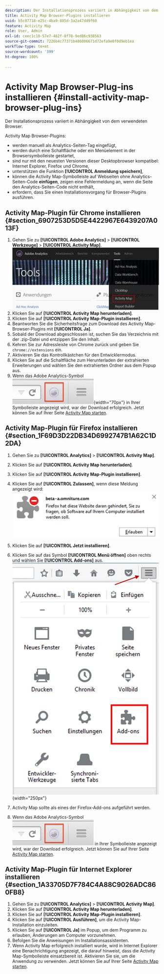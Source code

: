 ```yaml
---
description: Der Installationsprozess variiert in Abhängigkeit von dem verwendeten Browser.
title: Activity Map Browser-Plugins installieren
uuid: b5c07718-e25c-4ba9-885d-3a2a47dd9f60
feature: Activity Map
role: User, Admin
exl-id: ceec1c10-57e7-462f-8f78-9ed86c938563
source-git-commit: 7226b4c77371b486006671d72efa9e0f0d9eb1ea
workflow-type: tm+mt
source-wordcount: '399'
ht-degree: 100%

---
```


# Activity Map Browser-Plug-ins installieren {#install-activity-map-browser-plug-ins}

Der Installationsprozess variiert in Abhängigkeit von dem verwendeten Browser.

Activity Map Browser-Plugins:

* werden manuell als Analytics-Seiten-Tag eingefügt,
* werden durch eine Schaltfläche oder ein Menüelement in der Browsersymbolleiste gestartet,
* sind nur mit den neuesten Versionen dieser Desktopbrowser kompatibel: Internet Explorer, Firefox und Chrome,
* unterstützen die Funktion **[!UICONTROL Anmeldung speichern]**,
* können die Activity Map-Symbolleiste auf Webseiten ohne Analytics-Seiten-Code **einfügen**, zeigen eine Fehlermeldung an, wenn die Seite den Analytics-Seiten-Code nicht enthält,
* erfordern, dass Sie einen Installationsvorgang für Browser-Plugins ausführen.

## Activity Map-Plugin für Chrome installieren {#section_6907253D5D5E4422967E6439207A013F}

1. Gehen Sie zu **[!UICONTROL Adobe Analytics]** > **[!UICONTROL Werkzeuge]** > **[!UICONTROL Activity Map]**.  ![](assets/install_am.png)
1. Klicken Sie auf **[!UICONTROL Activity Map herunterladen]**.
1. Klicken Sie auf **[!UICONTROL Activity Map-Plugin installieren]**.
1. Beantworten Sie die Sicherheitsfrage zum Download des Activity Map-Browser-Plugins mit **[!UICONTROL Ja]**.
1. Sobald der Download abgeschlossen ist, suchen Sie das Verzeichnis mit der .zip-Datei und entzippen Sie den Inhalt.
1. Kehren Sie zur Adressleiste von Chrome zurück und geben Sie `chrome://extensions` ein.
1. Aktivieren Sie das Kontrollkästchen für den Entwicklermodus.
1. Klicken Sie auf die Schaltfläche zum Herunterladen der extrahierten Erweiterungen und wählen Sie den extrahierten Ordner aus dem Popup aus.
1. Wenn das Adobe Analytics-Symbol ![](assets/an_icon.png){width=&quot;70px&quot;} in Ihrer Symbolleiste angezeigt wird, war der Download erfolgreich. Jetzt können Sie auf Ihrer Seite [Activity Map starten](/help/analyze/activity-map/activitymap-getting-started/activitymap-getting-started-users/activitymap-launch.md).

## Activity Map-Plugin für Firefox installieren {#section_1F69D3D22DB34D6992747B1A62C1D2DA}

1. Gehen Sie zu **[!UICONTROL Analytics]** > **[!UICONTROL Activity Map]**.

1. Klicken Sie auf **[!UICONTROL Activity Map herunterladen]**.
1. Klicken Sie auf **[!UICONTROL Activity Map-Plugin installieren]**.
1. Klicken Sie auf **[!UICONTROL Zulassen]**, wenn diese Meldung angezeigt wird: ![](assets/firefox_install2.png)
1. Klicken Sie auf **[!UICONTROL Jetzt installieren]**.
1. Klicken Sie auf das Symbol **[!UICONTROL Menü öffnen]** oben rechts und wählen Sie **[!UICONTROL Add-ons]** aus. ![](assets/firefox_install3.png){width=&quot;250px&quot;}
1. Activity Map sollte als eines der Firefox-Add-ons aufgeführt werden.
1. Wenn das Adobe Analytics-Symbol ![](assets/an_icon.png) in Ihrer Symbolleiste angezeigt wird, war der Download erfolgreich. Jetzt können Sie auf Ihrer Seite [Activity Map starten](/help/analyze/activity-map/activitymap-getting-started/activitymap-getting-started-users/activitymap-launch.md).

## Activity Map-Plugin für Internet Explorer installieren {#section_1A33705D7F784C4A88C9026ADC860FB8}

1. Gehen Sie zu **[!UICONTROL Analytics]** > **[!UICONTROL Activity Map]**.
1. Klicken Sie auf **[!UICONTROL Activity Map herunterladen]**.
1. Klicken Sie auf **[!UICONTROL Activity Map-Plugin installieren]**.
1. Klicken Sie auf **[!UICONTROL Ausführen]**, um die Activity Map-Installation einzuleiten.
1. Klicken Sie auf **[!UICONTROL Ja]** im Popup, um dem Programm zu erlauben, Änderungen am Computer vorzunehmen.
1. Befolgen Sie die Anweisungen im Installationsassistenten.
1. Wenn Activity Map erfolgreich installiert wurde, wird in Internet Explorer eine Benachrichtigung angezeigt, die darauf hinweist, dass die Activity Map-Symbolleiste einsatzbereit ist. Aktivieren Sie sie, um die Anwendung zu verwenden. Jetzt können Sie auf Ihrer Seite [Activity Map starten](/help/analyze/activity-map/activitymap-getting-started/activitymap-getting-started-users/activitymap-launch.md).
